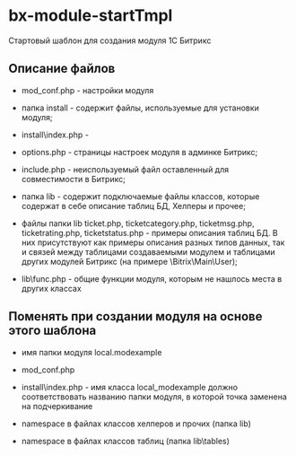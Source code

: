 # bx-module-startTmpl

Стартовый шаблон для создания модуля 1С Битрикс

## Описание файлов

* mod_conf.php - настройки модуля

* папка install - содержит файлы, используемые для установки модуля;

* install\index.php - 

* options.php - страницы настроек модуля в админке Битрикс;

* include.php - неиспользуемый файл оставленный для совместимости в Битрикс;

* папка lib - содержит подключаемые файлы классов, которые содержат в себе описание таблиц БД, Хелперы и прочее;

* файлы папки lib ticket.php, ticketcategory.php, ticketmsg.php, ticketrating.php, ticketstatus.php - примеры
описания таблиц БД. В них присутствуют как примеры описания разных типов данных, 
так и связей между таблицами создаваемыми модулем и таблицами других модулей Битрикс (на примере \Bitrix\Main\User);
 
* lib\func.php - общие функции модуля, которым не нашлось места в других классах

## Поменять при создании модуля на основе этого шаблона

* имя папки модуля local.modexample

* mod_conf.php

* install\index.php - имя класса local_modexample должно соответствовать 
названию папки модуля, в которой точка заменена на подчеркивание

* namespace в файлах классов хелперов и прочих (папка lib)

* namespace в файлах классов таблиц (папка lib\tables)